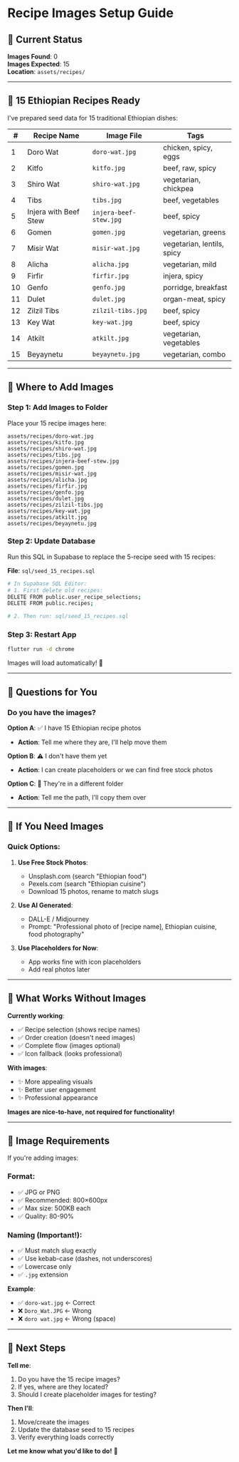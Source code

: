 # Recipe Images Setup Guide

## 📸 **Current Status**

**Images Found**: 0  
**Images Expected**: 15  
**Location**: `assets/recipes/`

---

## 🎯 **15 Ethiopian Recipes Ready**

I've prepared seed data for 15 traditional Ethiopian dishes:

| # | Recipe Name | Image File | Tags |
|---|-------------|------------|------|
| 1 | Doro Wat | `doro-wat.jpg` | chicken, spicy, eggs |
| 2 | Kitfo | `kitfo.jpg` | beef, raw, spicy |
| 3 | Shiro Wat | `shiro-wat.jpg` | vegetarian, chickpea |
| 4 | Tibs | `tibs.jpg` | beef, vegetables |
| 5 | Injera with Beef Stew | `injera-beef-stew.jpg` | beef, spicy |
| 6 | Gomen | `gomen.jpg` | vegetarian, greens |
| 7 | Misir Wat | `misir-wat.jpg` | vegetarian, lentils, spicy |
| 8 | Alicha | `alicha.jpg` | vegetarian, mild |
| 9 | Firfir | `firfir.jpg` | injera, spicy |
| 10 | Genfo | `genfo.jpg` | porridge, breakfast |
| 11 | Dulet | `dulet.jpg` | organ-meat, spicy |
| 12 | Zilzil Tibs | `zilzil-tibs.jpg` | beef, spicy |
| 13 | Key Wat | `key-wat.jpg` | beef, spicy |
| 14 | Atkilt | `atkilt.jpg` | vegetarian, vegetables |
| 15 | Beyaynetu | `beyaynetu.jpg` | vegetarian, combo |

---

## 📁 **Where to Add Images**

### **Step 1: Add Images to Folder**

Place your 15 recipe images here:
```
assets/recipes/doro-wat.jpg
assets/recipes/kitfo.jpg
assets/recipes/shiro-wat.jpg
assets/recipes/tibs.jpg
assets/recipes/injera-beef-stew.jpg
assets/recipes/gomen.jpg
assets/recipes/misir-wat.jpg
assets/recipes/alicha.jpg
assets/recipes/firfir.jpg
assets/recipes/genfo.jpg
assets/recipes/dulet.jpg
assets/recipes/zilzil-tibs.jpg
assets/recipes/key-wat.jpg
assets/recipes/atkilt.jpg
assets/recipes/beyaynetu.jpg
```

### **Step 2: Update Database**

Run this SQL in Supabase to replace the 5-recipe seed with 15 recipes:

**File**: `sql/seed_15_recipes.sql`

```bash
# In Supabase SQL Editor:
# 1. First delete old recipes:
DELETE FROM public.user_recipe_selections;
DELETE FROM public.recipes;

# 2. Then run: sql/seed_15_recipes.sql
```

### **Step 3: Restart App**

```bash
flutter run -d chrome
```

Images will load automatically! 🎉

---

## 🤔 **Questions for You**

### **Do you have the images?**

**Option A**: ✅ I have 15 Ethiopian recipe photos
- **Action**: Tell me where they are, I'll help move them

**Option B**: ⚠️ I don't have them yet
- **Action**: I can create placeholders or we can find free stock photos

**Option C**: 🔄 They're in a different folder
- **Action**: Tell me the path, I'll copy them over

---

## 📸 **If You Need Images**

### **Quick Options**:

1. **Use Free Stock Photos**:
   - Unsplash.com (search "Ethiopian food")
   - Pexels.com (search "Ethiopian cuisine")
   - Download 15 photos, rename to match slugs

2. **Use AI Generated**:
   - DALL-E / Midjourney
   - Prompt: "Professional photo of [recipe name], Ethiopian cuisine, food photography"

3. **Use Placeholders for Now**:
   - App works fine with icon placeholders
   - Add real photos later

---

## 🚀 **What Works Without Images**

**Currently working**:
- ✅ Recipe selection (shows recipe names)
- ✅ Order creation (doesn't need images)
- ✅ Complete flow (images optional)
- ✅ Icon fallback (looks professional)

**With images**:
- ✨ More appealing visuals
- ✨ Better user engagement
- ✨ Professional appearance

**Images are nice-to-have, not required for functionality!**

---

## 📝 **Image Requirements**

If you're adding images:

### **Format**:
- ✅ JPG or PNG
- ✅ Recommended: 800×600px
- ✅ Max size: 500KB each
- ✅ Quality: 80-90%

### **Naming** (Important!):
- ✅ Must match slug exactly
- ✅ Use kebab-case (dashes, not underscores)
- ✅ Lowercase only
- ✅ `.jpg` extension

**Example**:
- ✅ `doro-wat.jpg` ← Correct
- ❌ `Doro_Wat.JPG` ← Wrong
- ❌ `doro wat.jpg` ← Wrong (space)

---

## 🎯 **Next Steps**

**Tell me**:
1. Do you have the 15 recipe images?
2. If yes, where are they located?
3. Should I create placeholder images for testing?

**Then I'll**:
1. Move/create the images
2. Update the database seed to 15 recipes
3. Verify everything loads correctly

**Let me know what you'd like to do!** 📸




